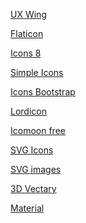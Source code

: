 <a href="https://uxwing.com/">UX Wing</a>

<a href="https://www.flaticon.com/">Flaticon</a>

<a href="https://icons8.com/">Icons 8</a>

<a href="https://simpleicons.org/">Simple Icons</a>

<a href="https://icons.getbootstrap.com/">Icons Bootstrap</a>

<a href="https://lordicon.com/free-icons">Lordicon</a>

<a href="https://icomoon.io/app/#/select">Icomoon free</a>

<a href="https://www.svgrepo.com/">SVG Icons</a>

<a href="https://undraw.co/search">SVG images</a>

<a href="https://www.vectary.com/">3D Vectary</a>

<a href="https://material.io/resources">Material</a>

